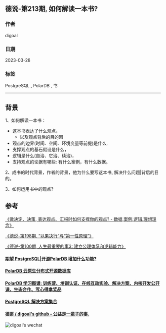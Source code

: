 ## 德说-第213期, 如何解读一本书?    
                                                                              
### 作者                                                        
digoal                                                        
                                                        
### 日期                                                        
2023-03-28                                                    
                                                        
### 标签                                                        
PostgreSQL , PolarDB , 书                
                                                        
----                                                        
                                                        
## 背景      
1、如何解读一本书：  
- 这本书表达了什么观点，  
    - 以及观点背后的目的因
- 观点的边界(时间、空间、环境变量等前提)是什么,  
- 支撑观点的基石假设是什么，  
- 逻辑是什么(自洽、它洽、续洽)，  
- 支持观点的论据有哪些: 有什么案例，有什么数据。  
  
2、成书的时代背景，作者的背景，他为什么要写这本书, 解决什么问题|背后的目的。  
  
3、如何运用书中的观点?  
  
  
## 参考  
[《做决定、决策, 表达观点、汇报时如何支撑你的观点?  - 数据,案例,逻辑,理想理念》](../202104/20210414_04.md)    
  
[《德说-第198期, “以果决行”与“第一性原理”》](../202302/20230219_01.md)    
  
[《德说-第100期, 人生最重要的事3: 建立公理体系和逻辑能力》](../202206/20220610_01.md)    
  
  
#### [期望 PostgreSQL|开源PolarDB 增加什么功能?](https://github.com/digoal/blog/issues/76 "269ac3d1c492e938c0191101c7238216")
  
  
#### [PolarDB 云原生分布式开源数据库](https://github.com/ApsaraDB "57258f76c37864c6e6d23383d05714ea")
  
  
#### [PolarDB 学习图谱: 训练营、培训认证、在线互动实验、解决方案、内核开发公开课、生态合作、写心得拿奖品](https://www.aliyun.com/database/openpolardb/activity "8642f60e04ed0c814bf9cb9677976bd4")
  
  
#### [PostgreSQL 解决方案集合](../201706/20170601_02.md "40cff096e9ed7122c512b35d8561d9c8")
  
  
#### [德哥 / digoal's github - 公益是一辈子的事.](https://github.com/digoal/blog/blob/master/README.md "22709685feb7cab07d30f30387f0a9ae")
  
  
![digoal's wechat](../pic/digoal_weixin.jpg "f7ad92eeba24523fd47a6e1a0e691b59")
  
